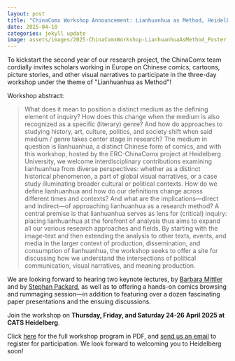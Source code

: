 ```yaml
---
layout: post
title: "ChinaComx Workshop Announcement: Lianhuanhua as Method, Heidelberg 24-26 April 2025"
date: 2025-04-10
categories: jekyll update
image: assets/images/2025-ChinaComxWorkshop-LianhuanhuaAsMethod_Poster.png
---
```


To kickstart the second year of our research project, the ChinaComx team cordially invites scholars working in Europe on Chinese comics, cartoons, picture stories, and other visual narratives to participate in the three-day workshop under the theme of "Lianhuanhua as Method"! 

Workshop abstract:
> What does it mean to position a distinct medium as the defining element of inquiry? How does this change when the medium is also recognized as a specific (literary) genre? And how do approaches to studying history, art, culture, politics, and society shift when said medium / genre takes center stage in research? The medium in question is lianhuanhua, a distinct Chinese form of comics, and with this workshop, hosted by the ERC-ChinaComx project at Heidelberg University, we welcome interdisciplinary contributions examining lianhuanhua from diverse perspectives: whether as a distinct historical phenomenon, a part of global visual narratives, or a case study illuminating broader cultural or political contexts. How do we define lianhuanhua and how do our definitions change across different times and contexts? And what are the implications—direct and indirect—of approaching lianhuanhua as a research method? A central premise is that lianhuanhua serves as lens for (critical) inquiry: placing lianhuanhua at the forefront of analysis thus aims to expand all our various research approaches and fields. By starting with the image-text and then extending the analysis to other texts, events, and media in the larger context of production, dissemination, and consumption of lianhuanhua, the workshop seeks to offer a site for discussing how we understand the intersections of political communication, visual narratives, and meaning production.

We are looking forward to hearing two keynote lectures, by [Barbara Mittler](https://www.zo.uni-heidelberg.de/sinologie/institute/staff/mittler/) and by [Stephan Packard](https://mekuwi.phil-fak.uni-koeln.de/personen/professor-innen/prof-dr-stephan-packard), as well as to offering a hands-on comics browsing and rummaging session—in addition to featuring over a dozen fascinating paper presentations and the ensuing discussions.

Join the workshop on **Thursday, Friday, and Saturday 24-26 April 2025 at CATS Heidelberg**.

Click [here](assets/images/2025-ChinaComxWorkshop-LianhuanhuaAsMethod_ProgramPublic.pdf) for the full workshop program in PDF, and [send us an email](mailto:chinacomx.erc@gmail.com) to register for participation. We look forward to welcoming you to Heidelberg soon!